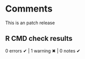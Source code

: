 # Comments

This is an patch release

## R CMD check results

0 errors ✔ | 1 warning ✖ | 0 notes ✔


